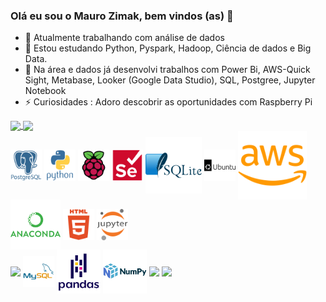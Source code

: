 ### Olá eu sou o Mauro Zimak, bem vindos (as) 👋


- 🔭 Atualmente trabalhando com análise de dados
- 🌱 Estou estudando Python, Pyspark, Hadoop, Ciência de dados e Big Data.
- 👯 Na área e dados já desenvolvi trabalhos com Power Bi, AWS-Quick Sight, Metabase, Looker (Google Data Studio), SQL, Postgree, Jupyter Notebook
- ⚡ Curiosidades :  Adoro descobrir as oportunidades com Raspberry Pi


<a href="https://github.com/mzimak/github-readme-stats">
  <img height=150 align="center" src="https://github-readme-stats.vercel.app/api?username=mzimak&theme=neon&show_icons=true"&card_width=10" />
</a>

<a href="https://github.com/mzimak/">
  <img height=150 align="center" src="https://github-readme-stats.vercel.app/api/top-langs?username=mzimak&theme=neon&layout=compact&langs_count=8&card_width=10" />
</a>

<div style=display> 
  <img height=50 align="center" src="https://github.com/devicons/devicon/blob/master/icons/postgresql/postgresql-plain-wordmark.svg">
  <img height=50 align="center" src="https://github.com/devicons/devicon/blob/master/icons/python/python-original-wordmark.svg">
  <img height=50 align="center" src="https://github.com/devicons/devicon/blob/master/icons/raspberrypi/raspberrypi-original.svg">
  <img height=50 align="center" src="https://github.com/devicons/devicon/blob/master/icons/selenium/selenium-original.svg">
  <img height=90 align="center" src="https://github.com/devicons/devicon/blob/master/icons/sqlite/sqlite-original-wordmark.svg">
  <img height=50 align="center" src="https://github.com/devicons/devicon/blob/master/icons/ubuntu/ubuntu-plain-wordmark.svg">
  <img height=110 align="center" src="https://github.com/devicons/devicon/blob/master/icons/amazonwebservices/amazonwebservices-plain-wordmark.svg">
  <img height=80 align="center" src="https://github.com/devicons/devicon/blob/master/icons/anaconda/anaconda-original-wordmark.svg">
  <img height=50 align="center" src="https://github.com/devicons/devicon/blob/master/icons/html5/html5-plain-wordmark.svg">
  <img height=50 align="center" src="https://github.com/devicons/devicon/blob/master/icons/jupyter/jupyter-original-wordmark.svg">
</div>
<div style=display> 
  <img height=30 align="center" src="https://www.nicepng.com/png/full/34-349631_microsoft-azure-logo-svg.png"> 
  <img height=50 align="center" src="https://github.com/devicons/devicon/blob/master/icons/mysql/mysql-original-wordmark.svg">
  <img height=70 align="center" src="https://github.com/devicons/devicon/blob/master/icons/pandas/pandas-original-wordmark.svg">
  <img height=70 align="center" src="https://github.com/devicons/devicon/blob/master/icons/numpy/numpy-original-wordmark.svg">
  <img height=40 align="center" src="https://seeklogo.com/images/P/power-bi-microsoft-logo-E4FC8DE4A9-seeklogo.com.png">
  <img height=40 align="center" src="https://www.powerpivot.sk/wp-content/uploads/2018/03/powerpivot_dax_studio_logo.png">

  
</div>

